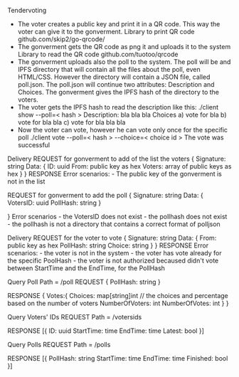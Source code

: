 Tendervoting

- The voter creates a public key and print it in a QR code. This way the voter can give it to the gonverment.
Library to print QR code  github.com/skip2/go-qrcode/
- The gonverment gets the QR code as png it and uploads it to the system
Library to read the QR code github.com/tuotoo/qrcode
- The gonverment uploads also the poll to the system. 
The poll will be and IPFS directory that will contain all the files about the poll, even HTML/CSS.
However the directory will contain a JSON file, called poll.json.
The poll.json will continue two attributes: Description and Choices.
The gonverment gives the IPFS hash of the directory to the voters.
- The voter gets the IPFS hash to read the description like this:
./client show --poll=< hash >
Description:
bla bla bla
Choices
a) vote for bla
b) vote for bla bla
c) vote for bla bla bla
- Now the voter can vote, however he can vote only once for the specific poll
./client vote --poll=< hash > --choice=< choice id >
The vote was successful 


Delivery
REQUEST for gonverment to add of the list the voters
{
    Signature: string
    Data: {
        ID: uuid 
        From: public key as hex
        Voters: array of public keys as hex
    }
}
RESPONSE
  Error scenarios:
    - The public key of the gonverment is not in the list


REQUEST for gonverment to add the poll
{
  Signature: string
  Data: {
	VotersID: uuid
	PollHash: string
  }

}
  Error scenarios
    - the VotersID does not exist
    - the pollhash does not exist
    - the pollhash is not a directory that contains a correct format of polljson


Delivery
REQUEST for the voter to vote
{
    Signature: string
    Data: {
        From: public key as hex 
        PollHash: string 
        Choice: string
    }
}
RESPONSE
  Error scenarios:
    - the voter is not in the system
    - the voter has vote already for the specific PoolHash
    - the voter is not authorized becaused didn't vote between StartTime and the EndTime, for the PollHash


Query Poll
Path = /poll
REQUEST
{
    PollHash: string
}

RESPONSE
{
    Votes:{
        Choices: map[string]int // the choices and percentage based on the number of voters
        NumberOfVoters: int
        NumberOfVotes: int
    }
}


Query Voters' IDs
REQUEST
Path = /votersids

RESPONSE
[{
  ID: uuid
  StartTime: time
  EndTime: time
  Latest: bool
}]


Query Polls
REQUEST
Path = /polls

RESPONSE
[{
  PollHash: string
  StartTime: time
  EndTime: time
  Finished: bool
}]



